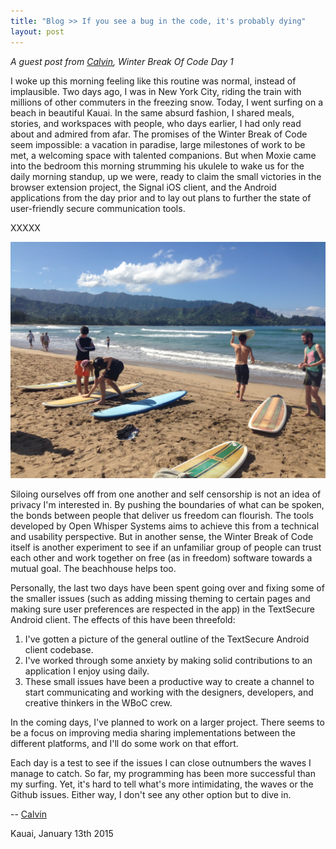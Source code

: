 ```yaml
---
title: "Blog >> If you see a bug in the code, it's probably dying"
layout: post
---
```


*A guest post from [Calvin](https://twitter.com/turtlekiosk), Winter Break Of Code Day 1*

I woke up this morning feeling like this routine was normal, instead of implausible.
Two days ago, I was in New York City, riding the train with millions of other commuters
in the freezing snow. Today, I went surfing on a beach in beautiful Kauai. In the same
absurd fashion, I shared meals, stories, and workspaces with people, who days earlier,
I had only read about and admired from afar. The promises of the Winter Break of Code
seem impossible: a vacation in paradise, large milestones of work to be met, a welcoming
space with talented companions. But when Moxie came into the bedroom this morning strumming
his ukulele to wake us for the daily morning standup, up we were, ready to claim the small
victories in the browser extension project, the Signal iOS client, and the Android applications
from the day prior and to lay out plans to further the state of user-friendly secure
communication tools.

XXXXX

<img src="/blog/images/beachday2.jpg" class="nice"/>

Siloing ourselves off from one another and self censorship is not an idea of privacy I'm
interested in. By pushing the boundaries of what can be spoken, the bonds between people
that deliver us freedom can flourish. The tools developed by Open Whisper Systems aims to
achieve this from a technical and usability perspective. But in another sense, the Winter
Break of Code itself is another experiment to see if an unfamiliar group of people can
trust each other and work together on free (as in freedom) software towards a mutual goal.
The beachhouse helps too.

Personally, the last two days have been spent going over and fixing some of the smaller
issues (such as adding missing theming to certain pages and making sure user preferences
are respected in the app) in the TextSecure Android client. The effects of this have been
threefold:

1. I've gotten a picture of the general outline of the TextSecure Android client codebase.
2. I've worked through some anxiety by making solid contributions to an application I enjoy using daily.
3. These small issues have been a productive way to create a channel to start communicating and working with the designers, developers, and creative thinkers in the WBoC crew.

In the coming days, I've planned to work on a larger project. There seems to be a focus
on improving media sharing implementations between the different platforms, and I'll do
some work on that effort.

Each day is a test to see if the issues I can close outnumbers the waves I manage to catch.
So far, my programming has been more successful than my surfing. Yet, it's hard to tell
what's more intimidating, the waves or the Github issues. Either way, I don't see any other
option but to dive in.

-- [Calvin](https://twitter.com/turtlekiosk)

Kauai, January 13th 2015
